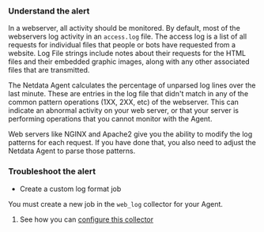 ### Understand the alert

In a webserver, all activity should be monitored. By default, most of the webservers log activity in an `access.log` file. The access log is a list of all requests for individual files that people or bots have requested from a website. Log File strings include notes about their requests for the HTML files and their embedded graphic images, along with any other associated files that are transmitted.

The Netdata Agent calculates the percentage of unparsed log lines over the last minute. These are entries in the log file that didn't match in any of the common pattern operations (1XX, 2XX, etc) of the webserver. This can indicate an abnormal activity on your web server, or that your server is performing operations that you cannot monitor with the Agent.

Web servers like NGINX and Apache2 give you the ability to modify the log patterns for each request. If you have done that, you also need to adjust the Netdata Agent to parse those patterns.

### Troubleshoot the alert

- Create a custom log format job

You must create a new job in the `web_log` collector for your Agent.

1. See how you can [configure this collector](https://github.com/netdata/netdata/tree/master/src/go/collectors/go.d.plugin/modules/weblog#configuration)
